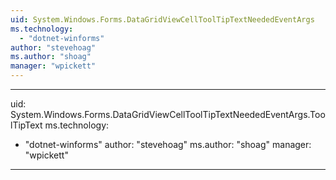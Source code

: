 ```yaml
---
uid: System.Windows.Forms.DataGridViewCellToolTipTextNeededEventArgs
ms.technology: 
  - "dotnet-winforms"
author: "stevehoag"
ms.author: "shoag"
manager: "wpickett"
---
```


---
uid: System.Windows.Forms.DataGridViewCellToolTipTextNeededEventArgs.ToolTipText
ms.technology: 
  - "dotnet-winforms"
author: "stevehoag"
ms.author: "shoag"
manager: "wpickett"
---
